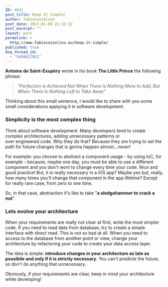 ```yaml
---
ID: 4831
post_title: Keep It Simple!
author: fabiocozzolino
post_date: 2017-01-09 21:32:32
post_excerpt: ""
layout: post
permalink: >
  http://www.fabiocozzolino.eu/keep-it-simple/
published: true
dsq_thread_id:
  - "5450617021"
---
```

<strong>Antoine de Saint-Exupéry</strong> wrote in his book <strong>The Little Prince</strong> the following phrase:
<blockquote><em>"Perfection is Achieved Not When There Is Nothing More to Add, But When There Is Nothing Left to Take Away"</em></blockquote>
<p class="headline hover-highlight entry-title js_entry-title">Thinking about this small sentence, I would like to share with you some small considerations applying it in software development.</p>

<h3 class="headline hover-highlight entry-title js_entry-title">Simplicity is the most complex thing</h3>
<p class="headline hover-highlight entry-title js_entry-title">Think about software development. Many developers tend to create complex architectures, adding unnecessary patterns or over engineered code. Why they do that? Because they are trying to set the path for future changes that is gonna happen almost...never!</p>
<p class="headline hover-highlight entry-title js_entry-title">For example: you choose to abstract a component usage - by using IoC, for example - because, maybe one day, you must be able to use a different component and you don't wont to change every time your code. Nice and good practice! But, it is really necessary in a iOS app? Maybe yes but, really, how many times you'll change that component in the app lifetime? Except for really rare case, from zero to one time.</p>
<p class="headline hover-highlight entry-title js_entry-title">So, in that case, abstraction it's like to take "<strong>a sledgehammer to crack a nut</strong>".</p>

<h3 class="headline hover-highlight entry-title js_entry-title">Lets evolve your architecture</h3>
When your requirements are really not clear at first, write the most simpler code. If you need to read data from database, try to create a simple interface with direct read. This is not so bad at all. When you need to access to the database from another point or view, change your architecture by refactoring your code to create your data access layer.

The idea is simple: <strong>introduce changes in your architecture as late as possibile and only if it is strictly necessary</strong>. You can't predicte the future, so don't do anything that unnecessary.

Obviously, if your requirements are clear, keep in mind your architecture while developing!